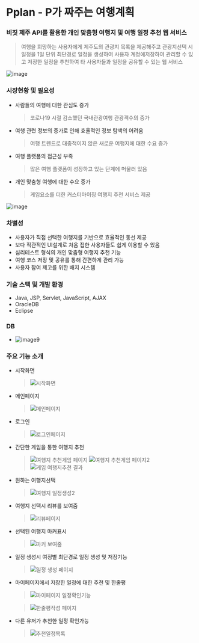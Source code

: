 # Pplan - P가 짜주는 여행계획

### 비짓 제주 API를 활용한 개인 맞춤형 여행지 및 여행 일정 추천 웹 서비스
 > 여행을 희망하는 사용자에게 제주도의 관광지 목록을 제공해주고 관광지선택 시 일정을 1일 단위 최단경로 일정을 생성하여 사용자 계정에저장하여 관리할 수 있고 저장한 일정을 추천하여 타 사용자들과 일정을 공유할 수 있는 웹 서비스

![image](https://github.com/Joon4518/Pplan/assets/32320779/c0ecd99f-6797-4c06-b2d6-3e57ea3db2d3)
### 시장현황 및 필요성
  - 사람들의 여행에 대한 관심도 증가
    >	코로나19 시절 감소했던 국내관광여행 관광객수의 증가
  -	여행 관련 정보의 증가로 인해 효율적인 정보 탐색의 어려움
    >	여행 트렌드로 대중적이지 않은 새로운 여행지에 대한 수요 증가
  - 여행 플랫폼의 접근성 부족
    >	많은 여행 플랫폼이 성장하고 있는 단계에 머물러 있음
  - 개인 맞춤형 여행에 대한 수요 증가
    >	게임요소를 더한 커스터마이징 여행지 추천 서비스 제공

![image](https://github.com/Joon4518/Pplan/assets/32320779/78d9a474-69e1-4e0c-9c0d-48045e040e77)

### 차별성
  -	사용자가 직접 선택한 여행지를 기반으로 효율적인 동선 제공
  -	보다 직관적인 UI설계로 처음 접한 사용자들도 쉽게 이용할 수 있음
  -	심리테스트 형식의 개인 맞춤형 여행지 추천 기능
  -	여행 코스 저장 및 공유를 통해 간편하게 관리 가능
  -	사용자 참여 제고를 위한 배지 시스템

### 기술 스택 및 개발 환경
  - Java, JSP, Servlet, JavaScript, AJAX
  - OracleDB
  - Eclipse
    
### DB
  - ![image9](https://github.com/user-attachments/assets/6425a7a0-98ed-4ca9-ade0-724ca2c9778a)
    

### 주요 기능 소개
  - 시작화면
    > ![시작화면](https://github.com/user-attachments/assets/c2b2b86e-4f59-4e1c-b85f-71fbfe628a26)

  
  - 메인페이지
    > ![메인페이지](https://github.com/user-attachments/assets/b46564de-d9c5-4a71-9e0f-f3edc75bebed)


  - 로그인
    > ![로그인페이지](https://github.com/user-attachments/assets/6252a074-6f25-4fa9-9d4e-e3f4082445bf)


  - 간단한 게임을 통한 여행지 추천
    > ![여행지 추천게임 페이지](https://github.com/user-attachments/assets/c7af9697-4abc-42a5-a30a-f29b67178a70)
    > ![여행지 추천게임 페이지2](https://github.com/user-attachments/assets/aafeba2d-bc5f-4221-91a7-52bec931b7d5)
    > ![게임 여행지추천 결과](https://github.com/user-attachments/assets/af71064c-68cb-48d7-b876-48a530696258)

  - 원하는 여행지선택
    > ![여행지 일정생성2](https://github.com/user-attachments/assets/16697ab8-b1a7-4732-9b23-0c20070a0e7c)

  - 여행지 선택시 리뷰를 보여줌
    >  ![리뷰페이지](https://github.com/user-attachments/assets/dd1b4c8a-ae05-41e2-a60e-6449017c006d)

  - 선택된 여행지 마커표시
    >  ![마커 보여줌](https://github.com/user-attachments/assets/f0d6ae59-957b-4daf-9074-eaf965dcdc7d)

  - 일정 생성시 여정별 최단경로 일정 생성 및 저장기능
    >  ![일정 생성 페이지](https://github.com/user-attachments/assets/fff8d607-9388-4c77-9a76-99b40b1cf190)

  - 마이페이지에서 저장한 일정에 대한 추천 및 한줄평
    > ![마이페이지 일정확인기능](https://github.com/user-attachments/assets/9381b4fa-691d-4c0c-a3f7-4c38f10fa158)

    > ![한줄평작성 페이지](https://github.com/user-attachments/assets/35f73aae-2f20-4953-b2f5-dca76de1bb21)

  - 다른 유저가 추천한 일정 확인가능
    > ![추천일정목록](https://github.com/user-attachments/assets/ae7b3d64-cf02-4a00-84d7-5c81205625aa)







 






